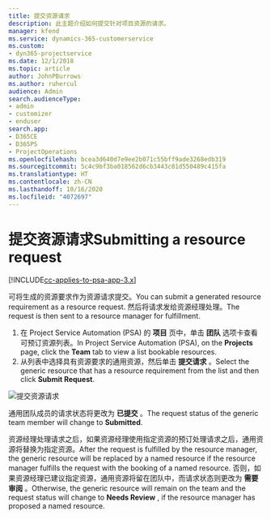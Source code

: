 ```yaml
---
title: 提交资源请求
description: 此主题介绍如何提交针对项目资源的请求。
manager: kfend
ms.service: dynamics-365-customerservice
ms.custom:
- dyn365-projectservice
ms.date: 12/1/2018
ms.topic: article
author: JohnPBurrows
ms.author: ruhercul
audience: Admin
search.audienceType:
- admin
- customizer
- enduser
search.app:
- D365CE
- D365PS
- ProjectOperations
ms.openlocfilehash: bcea3d640d7e9ee2b071c55bff9ade3268edb319
ms.sourcegitcommit: 5c4c9bf3ba018562d6cb3443c01d550489c415fa
ms.translationtype: HT
ms.contentlocale: zh-CN
ms.lasthandoff: 10/16/2020
ms.locfileid: "4072697"
---
```

# <a name="submitting-a-resource-request"></a><span data-ttu-id="1f8e4-103">提交资源请求</span><span class="sxs-lookup"><span data-stu-id="1f8e4-103">Submitting a resource request</span></span>

[!INCLUDE[cc-applies-to-psa-app-3.x](../includes/cc-applies-to-psa-app-3x.md)]

<span data-ttu-id="1f8e4-104">可将生成的资源要求作为资源请求提交。</span><span class="sxs-lookup"><span data-stu-id="1f8e4-104">You can submit a generated resource requirement as a resource request.</span></span> <span data-ttu-id="1f8e4-105">然后将请求发给资源经理处理。</span><span class="sxs-lookup"><span data-stu-id="1f8e4-105">The request is then sent to a resource manager for fulfillment.</span></span>

1. <span data-ttu-id="1f8e4-106">在 Project Service Automation (PSA) 的 **项目** 页中，单击 **团队** 选项卡查看可预订资源列表。</span><span class="sxs-lookup"><span data-stu-id="1f8e4-106">In Project Service Automation (PSA), on the **Projects** page, click the **Team** tab to view a list bookable resources.</span></span> 
2. <span data-ttu-id="1f8e4-107">从列表中选择具有资源要求的通用资源，然后单击 **提交请求** 。</span><span class="sxs-lookup"><span data-stu-id="1f8e4-107">Select the generic resource that has a resource requirement from the list and then click **Submit Request**.</span></span>

![提交资源请求](media/RM-how-to-18.png)

<span data-ttu-id="1f8e4-109">通用团队成员的请求状态将更改为 **已提交** 。</span><span class="sxs-lookup"><span data-stu-id="1f8e4-109">The request status of the generic team member will change to **Submitted**.</span></span>

<span data-ttu-id="1f8e4-110">资源经理处理请求之后，如果资源经理使用指定资源的预订处理请求之后，通用资源将替换为指定资源。</span><span class="sxs-lookup"><span data-stu-id="1f8e4-110">After the request is fulfilled by the resource manager, the generic resource will be replaced by a named resource if the resource manager fulfills the request with the booking of a named resource.</span></span> <span data-ttu-id="1f8e4-111">否则，如果资源经理已建议指定资源，通用资源将留在团队中，而请求状态则更改为 **需要审阅** 。</span><span class="sxs-lookup"><span data-stu-id="1f8e4-111">Otherwise, the generic resource will remain on the team and the request status will change to **Needs Review** , if the resource manager has proposed a named resource.</span></span>
